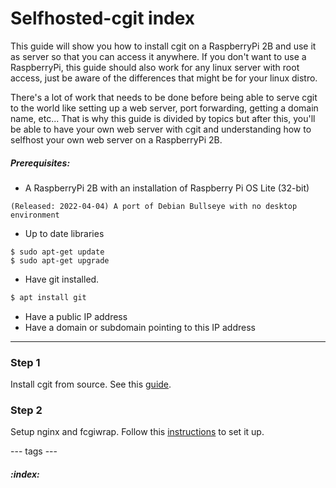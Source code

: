 # Selfhosted-cgit index

This guide will show you how to install cgit on a RaspberryPi 2B and use it as server so that you can access it anywhere. If you don't want to use a RaspberryPi, this guide should also work for any linux server with root access, just be aware of the differences that might be for your linux distro.

There's a lot of work that needs to be done before being able to serve cgit to the world like setting up a web server, port forwarding, getting a domain name, etc... That is why this guide is divided by topics but after this, you'll be able to have your own web server with cgit and understanding how to selfhost your own web server on a RaspberryPi 2B.

##### Prerequisites:

- A RaspberryPi 2B with an installation of Raspberry Pi OS Lite (32-bit)

`(Released: 2022-04-04) A port of Debian Bullseye with no desktop environment`

- Up to date libraries

```
$ sudo apt-get update
$ sudo apt-get upgrade
```

- Have git installed.

```sh
$ apt install git
```

- Have a public IP address
- Have a domain or subdomain pointing to this IP address

---

### Step 1

Install cgit from source. See this [guide](/web-development/selfhosted-cgit/cgit.md).

### Step 2

Setup nginx and fcgiwrap. Follow this [instructions](/web-development/selfhosted-cgit/nginx-server.md) to set it up.

--- tags ---
##### :index:
